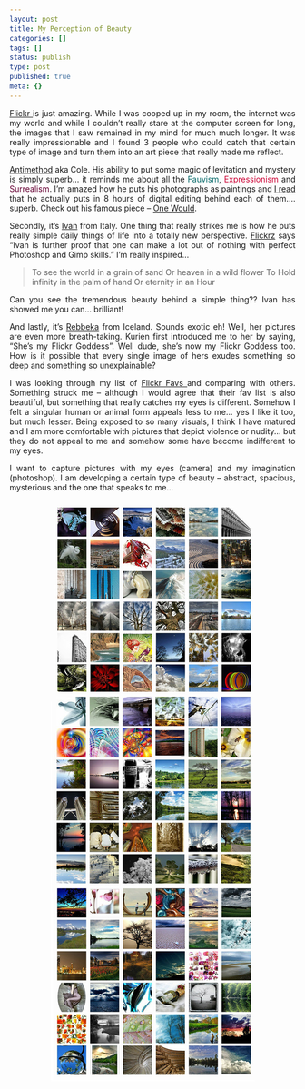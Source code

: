 ```yaml
---
layout: post
title: My Perception of Beauty
categories: []
tags: []
status: publish
type: post
published: true
meta: {}
---
```

<p align="justify"><a target="_blank" href="http://flickr.com/explore/interesting/7days/" title="Interesting pics on Flickr">Flickr </a>is just amazing. While I was cooped up in my room, the internet was my world and while I couldn’t really stare at the computer screen for long, the images that I saw remained in my mind for much much longer. It was really impressionable and I found 3 people who could catch that certain type of image and turn them into an art piece that really made me reflect.</p>
<p align="justify"><a target="_blank" href="http://flickr.com/photos/antimethod/" title="Antimethod in Flickr">Antimethod</a> aka Cole. His ability to put some magic of levitation and mystery is simply superb... it reminds me about all the <font color="#006666">Fauvism</font>, <font color="#cc0033">Expressionism </font>and <font color="#660033">Surrealism</font>. I’m amazed how he puts his photographs as paintings and <a target="_blank" href="http://www.flickrz.info/topics/antimethod/" title="Interview with Antimethod">I read </a>that he actually puts in 8 hours of digital editing behind each of them.... superb. Check out his famous piece – <a target="_blank" href="http://flickr.com/photos/antimethod/31409920/">One Would</a>.</p>
<p align="justify">Secondly, it’s <a target="_blank" href="http://flickr.com/photos/roquentin/" title="Ivan in Flickr">Ivan</a> from Italy. One thing that really strikes me is how he puts really simple daily things of life into a totally new perspective. <a target="_blank" href="http://www.flickrz.info/topics/Ivan/" title="Interview with Ivan">Flickrz</a> says “Ivan is further proof that one can make a lot out of nothing with perfect Photoshop and Gimp skills.” I’m really inspired...</p>

<blockquote>
<p align="justify">To see the world in a grain of sand
Or heaven in a wild flower
To Hold infinity in the palm of hand
Or eternity in an Hour</blockquote>
<p align="justify">Can you see the tremendous beauty behind a simple thing?? Ivan has showed me you can... brilliant!</p>
<p align="justify">And lastly, it’s <a target="_blank" href="http://flickr.com/photos/rebba/" title="Rebekka in Flickr">Rebbeka</a> from Iceland. Sounds exotic eh! Well, her pictures are even more breath-taking. Kurien first introduced me to her by saying, “She’s my Flickr Goddess”. Well dude, she’s now my Flickr Goddess too. How is it possible that every single image of hers exudes something so deep and something so unexplainable?</p>
<p align="justify">I was looking through my list of <a href="http://flickr.com/photos/sweska/favorites/" title="Sweska's Favourite Pictures">Flickr Favs </a>and comparing with others. Something struck me – although I would agree that their fav list is also beautiful, but something that really catches my eyes is different. Somehow I felt a singular human or animal form appeals less to me... yes I like it too, but much lesser. Being exposed to so many visuals, I think I have matured and I am more comfortable with pictures that depict violence or nudity... but they do not appeal to me and somehow some have become indifferent to my eyes.</p>
<p align="justify">I want to capture pictures with my eyes (camera) and my imagination (photoshop). I am developing a certain type of beauty – abstract, spacious, mysterious and the one that speaks to me...</p>
<p align="center"><img src="/img/ffav.jpg" /></p>
